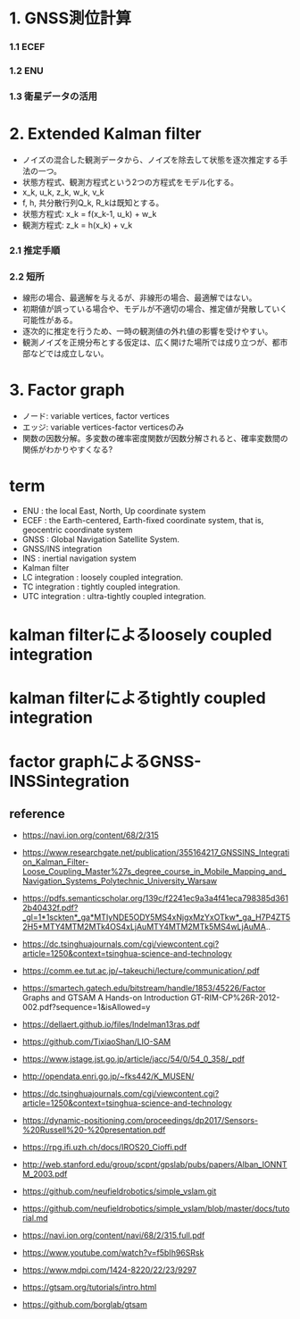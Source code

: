
# 1. GNSS測位計算
### 1.1 ECEF
### 1.2 ENU
### 1.3 衛星データの活用


# 2. Extended Kalman filter
- ノイズの混合した観測データから、ノイズを除去して状態を逐次推定する手法の一つ。
- 状態方程式、観測方程式という2つの方程式をモデル化する。
- x_k, u_k, z_k, w_k, v_k
- f, h, 共分散行列Q_k, R_kは既知とする。
- 状態方程式: x_k = f(x_k-1, u_k) + w_k
- 観測方程式: z_k = h(x_k) + v_k

### 2.1 推定手順

### 2.2 短所
 - 線形の場合、最適解を与えるが、非線形の場合、最適解ではない。
 - 初期値が誤っている場合や、モデルが不適切の場合、推定値が発散していく可能性がある。
 - 逐次的に推定を行うため、一時の観測値の外れ値の影響を受けやすい。
 - 観測ノイズを正規分布とする仮定は、広く開けた場所では成り立つが、都市部などでは成立しない。


# 3. Factor graph
 - ノード: variable vertices, factor vertices
 - エッジ: variable vertices-factor verticesのみ
 - 関数の因数分解。多変数の確率密度関数が因数分解されると、確率変数間の関係がわかりやすくなる?



# term
- ENU : the local East, North, Up coordinate system
- ECEF : the Earth-centered, Earth-fixed coordinate system, that is, geocentric coordinate system
- GNSS : Global Navigation Satellite System.
- GNSS/INS integration
- INS : inertial navigation system
- Kalman filter
- LC integration : loosely coupled integration.
- TC integration : tightly coupled integration.
- UTC integration : ultra-tightly coupled integration.



# kalman filterによるloosely coupled integration
# kalman filterによるtightly coupled integration
# factor graphによるGNSS-INSSintegration



## reference

- https://navi.ion.org/content/68/2/315
- https://www.researchgate.net/publication/355164217_GNSSINS_Integration_Kalman_Filter-Loose_Coupling_Master%27s_degree_course_in_Mobile_Mapping_and_Navigation_Systems_Polytechnic_University_Warsaw
- https://pdfs.semanticscholar.org/139c/f2241ec9a3a4f41eca798385d3612b40432f.pdf?_gl=1*1sckten*_ga*MTIyNDE5ODY5MS4xNjgxMzYxOTkw*_ga_H7P4ZT52H5*MTY4MTM2MTk4OS4xLjAuMTY4MTM2MTk5MS4wLjAuMA..
- https://dc.tsinghuajournals.com/cgi/viewcontent.cgi?article=1250&context=tsinghua-science-and-technology
- https://comm.ee.tut.ac.jp/~takeuchi/lecture/communication/.pdf
- https://smartech.gatech.edu/bitstream/handle/1853/45226/Factor Graphs and GTSAM A Hands-on Introduction GT-RIM-CP%26R-2012-002.pdf?sequence=1&isAllowed=y
- https://dellaert.github.io/files/Indelman13ras.pdf
- https://github.com/TixiaoShan/LIO-SAM
- https://www.jstage.jst.go.jp/article/jacc/54/0/54_0_358/_pdf
- http://opendata.enri.go.jp/~fks442/K_MUSEN/


- https://dc.tsinghuajournals.com/cgi/viewcontent.cgi?article=1250&context=tsinghua-science-and-technology
- https://dynamic-positioning.com/proceedings/dp2017/Sensors-%20Russell%20-%20presentation.pdf
- https://rpg.ifi.uzh.ch/docs/IROS20_Cioffi.pdf
- http://web.stanford.edu/group/scpnt/gpslab/pubs/papers/Alban_IONNTM_2003.pdf


- https://github.com/neufieldrobotics/simple_vslam.git
- https://github.com/neufieldrobotics/simple_vslam/blob/master/docs/tutorial.md
- https://navi.ion.org/content/navi/68/2/315.full.pdf
- https://www.youtube.com/watch?v=f5bIh96SRsk
- https://www.mdpi.com/1424-8220/22/23/9297
- https://gtsam.org/tutorials/intro.html
- https://github.com/borglab/gtsam
